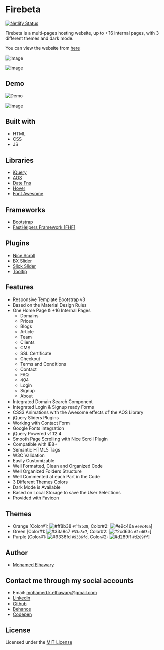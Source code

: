 # Firebeta

[![Netlify Status](https://api.netlify.com/api/v1/badges/dcfe6b4a-290c-4d84-8852-ad718e996538/deploy-status)](https://app.netlify.com/sites/firebeta/deploys)

Firebeta is a multi-pages hosting website, up to +16 internal pages, with 3 different themes and dark mode.

You can view the website from [here](https://firebeta.netlify.app/)

![image](https://user-images.githubusercontent.com/69651552/100253324-a1498480-2f49-11eb-8905-5f830c95f74a.png)  

![image](https://user-images.githubusercontent.com/69651552/100253394-b9210880-2f49-11eb-8c27-a86fb12dccca.png)
 
## Demo
 
![Demo](https://user-images.githubusercontent.com/69651552/100184979-5f89f100-2eeb-11eb-8843-c40bee05965a.gif)  

![image](https://user-images.githubusercontent.com/69651552/100253469-d48c1380-2f49-11eb-8798-811a176e80d1.png) 

## Built with

* HTML
* CSS
* JS 

## Libraries  

* [jQuery](https://jquery.com/)
* [AOS](https://michalsnik.github.io/aos/)
* [Date Fns](https://date-fns.org/)
* [Hover](https://ianlunn.github.io/Hover/)
* [Font Awesome](https://fontawesome.com/)  

## Frameworks 

* [Bootstrap](https://getbootstrap.com/)
* [FastHelpers Framework [FHF]](https://github.com/Mohamed-Elhawary/fasthelpers-framework-fhf)

## Plugins 

* [Nice Scroll](https://nicescroll.areaaperta.com/)
* [BX Slider](https://bxslider.com/)
* [Slick Slider](https://kenwheeler.github.io/slick/)
* [Tooltip](https://getbootstrap.com/docs/4.0/components/tooltips/)

## Features  

* Responsive Template Bootstrap v3
* Based on the Material Design Rules
* One Home Page & +16 Internal Pages
    - Domains
    - Prices
    - Blogs
    - Article
    - Team
    - Clients
    - CMS
    - SSL Certificate
    - Checkout
    - Terms and Conditions
    - Contact
    - FAQ
    - 404
    - Login
    - Signup
    - About
* Integrated Domain Search Component
* Integrated Login & Signup ready Forms
* CSS3 Animations with the Awesome effects of the AOS Library
* jQuery Sliders Plugins 
* Working with Contact Form
* Google Fonts integration
* jQuery Powered v1.12.4
* Smooth Page Scrolling with Nice Scroll Plugin
* Compatible with IE8+
* Semantic HTML5 Tags
* W3C Validation
* Easily Customizable 
* Well Formatted, Clean and Organized Code
* Well Organized Folders Structure
* Well Commented at each Part in the Code
* 3 Different Themes Colors
* Dark Mode is Available
* Based on Local Storage to save the User Selections
* Provided with Favicon  

## Themes

* Orange [Color#1: ![#ff8b38](https://placehold.co/10x10/ff8b38/ff8b38.png) `#ff8b38`, Color#2: ![#e9c46a](https://placehold.co/10x10/e9c46a/e9c46a.png) `#e9c46a`]
* Green  [Color#1: ![#33a8c7](https://placehold.co/10x10/33a8c7/33a8c7.png) `#33a8c7`, Color#2: ![#2cd63c](https://placehold.co/10x10/2cd63c/2cd63c.png) `#2cd63c`]
* Purple [Color#1: ![#9336fd](https://placehold.co/10x10/9336fd/9336fd.png) `#9336fd`, Color#2: ![#d289ff](https://placehold.co/10x10/d289ff/d289ff.png) `#d289ff`] 

## Author

* [Mohamed Elhawary](https://www.linkedin.com/in/mohamed-elhawary14/)

## Contact me through my social accounts

* Email: mohamed.k.elhawary@gmail.com
* [Linkedin](https://www.linkedin.com/in/mohamed-elhawary14/)
* [Github](https://github.com/Mohamed-Elhawary)  
* [Behance](https://www.behance.net/mohamed-elhawary14)
* [Codepen](https://codepen.io/Mohamed-ElHawary) 

## License

Licensed under the [MIT License](LICENSE)

